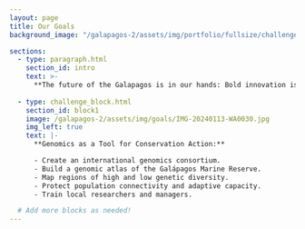 ```yaml
---
layout: page
title: Our Goals
background_image: "/galapagos-2/assets/img/portfolio/fullsize/challenge_header.jpg"

sections:
  - type: paragraph.html
    section_id: intro
    text: >-
      **The future of the Galapagos is in our hands: Bold innovation is the only path forward.**
      
  - type: challenge_block.html
    section_id: block1
    image: /galapagos-2/assets/img/goals/IMG-20240113-WA0030.jpg
    img_left: true
    text: |-
      **Genomics as a Tool for Conservation Action:**

      - Create an international genomics consortium.
      - Build a genomic atlas of the Galápagos Marine Reserve.
      - Map regions of high and low genetic diversity.
      - Protect population connectivity and adaptive capacity.
      - Train local researchers and managers.

  # Add more blocks as needed!
---
```

